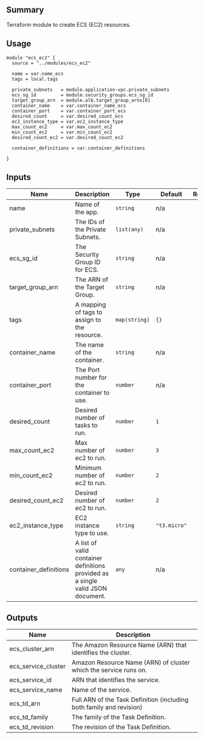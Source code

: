 ## Summary

Terraform module to create ECS (EC2) resources.

## Usage

```
module "ecs_ec2" {
  source = "../modules/ecs_ec2"

  name = var.name_ecs
  tags = local.tags

  private_subnets   = module.application-vpc.private_subnets
  ecs_sg_id         = module.security_groups.ecs_sg_id
  target_group_arn  = module.alb.target_group_arns[0]
  container_name    = var.container_name_ecs
  container_port    = var.container_port_ecs
  desired_count     = var.desired_count_ecs
  ec2_instance_type = var.ec2_instance_type
  max_count_ec2     = var.max_count_ec2
  min_count_ec2     = var.min_count_ec2
  desired_count_ec2 = var.desired_count_ec2

  container_definitions = var.container_definitions

}
```

## Inputs

| Name | Description | Type | Default | Required |
|------|-------------|------|---------|:--------:|
| name | Name of the app. | `string` | n/a | yes |
| private\_subnets | The IDs of the Private Subnets. | `list(any)` | n/a | yes |
| ecs\_sg\_id | The Security Group ID for ECS. | `string` | n/a | yes |
| target\_group\_arn | The ARN of the Target Group. | `string` | n/a | yes |
| tags | A mapping of tags to assign to the resource. | `map(string)` | `{}` | no |
| container\_name | The name of the container. | `string` | n/a | yes |
| container\_port | The Port number for the container to use. | `number` | n/a | yes |
| desired\_count | Desired number of tasks to run. | `number` | `1` | no |
| max\_count\_ec2 | Max number of ec2 to run. | `number` | `3` | no |
| min\_count\_ec2 | Minimum number of ec2 to run. | `number` | `2` | no |
| desired\_count\_ec2 | Desired number of ec2 to run. | `number` | `2` | no |
| ec2\_instance\_type | EC2 instance type to use. | `string` | `"t3.micro"` | no |
| container\_definitions | A list of valid container definitions provided as a single valid JSON document. | `any` | n/a | yes |

## Outputs

| Name | Description |
|------|-------------|
| ecs\_cluster\_arn | The Amazon Resource Name (ARN) that identifies the cluster. |
| ecs\_service\_cluster | Amazon Resource Name (ARN) of cluster which the service runs on. |
| ecs\_service\_id | ARN that identifies the service. |
| ecs\_service\_name | Name of the service. |
| ecs\_td\_arn | Full ARN of the Task Definition (including both family and revision) |
| ecs\_td\_family | The family of the Task Definition. |
| ecs\_td\_revision | The revision of the Task Definition. |
